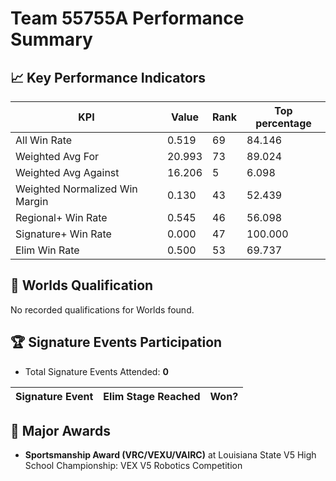 # Team 55755A Performance Summary

## 📈 Key Performance Indicators
| KPI | Value | Rank | Top percentage |
| --- | ----- | ---- | ----- |
| All Win Rate | 0.519 | 69 | 84.146 |
| Weighted Avg For | 20.993 | 73 | 89.024 |
| Weighted Avg Against | 16.206 | 5 | 6.098 |
| Weighted Normalized Win Margin | 0.130 | 43 | 52.439 |
| Regional+ Win Rate | 0.545 | 46 | 56.098 |
| Signature+ Win Rate | 0.000 | 47 | 100.000 |
| Elim Win Rate | 0.500 | 53 | 69.737 |


## 🎯 Worlds Qualification
No recorded qualifications for Worlds found.

## 🏆 Signature Events Participation
- Total Signature Events Attended: **0**

| Signature Event | Elim Stage Reached | Won? |
|:----------------|:-------------------|:----|


## 🥇 Major Awards
- **Sportsmanship Award (VRC/VEXU/VAIRC)** at Louisiana State V5 High School Championship: VEX V5 Robotics Competition

